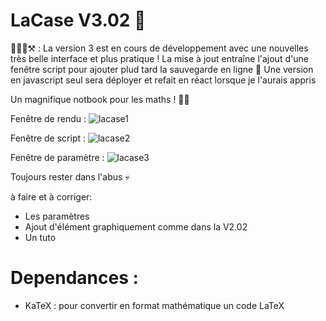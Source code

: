 # LaCase V3.02 📓

🚧🧑‍🏭⚒️ : La version 3 est en cours de développement avec une nouvelles très belle interface et plus pratique ! La mise à jout entraîne l'ajout d'une fenêtre script pour ajouter plud tard la sauvegarde en ligne 💾
Une version en javascript seul sera déployer et refait en réact lorsque je l'aurais appris

Un magnifique notbook pour les maths ! 🔢✨

Fenêtre de rendu :
![lacase1](https://github.com/user-attachments/assets/b3d150ba-5a91-4096-b943-e366f42c47c8)

Fenêtre de script :
![lacase2](https://github.com/user-attachments/assets/e1fa3008-37db-4b18-9bcc-cb9ef7b19845)

Fenêtre de paramètre :
![lacase3](https://github.com/user-attachments/assets/9252b0a7-8fa9-44e4-bb18-24d6f40bc1c1)

Toujours rester dans l'abus 💀

à faire et à corriger:
- Les paramètres
- Ajout d'élément graphiquement comme dans la V2.02
- Un tuto

# Dependances :
- KaTeX : pour convertir en format mathématique un code LaTeX
